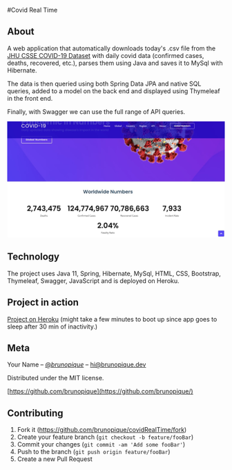 #Covid Real Time

## About

A web application that automatically downloads today's .csv file from the  [JHU CSSE COVID-19  Dataset](https://github.com/CSSEGISandData/COVID-19/tree/master/csse_covid_19_data) with daily covid data (confirmed cases, deaths, recovered, etc.), parses them using Java and saves it to MySql with Hibernate.

The data is then queried using both Spring Data JPA and native SQL queries, added to a model on the back end and displayed using Thymeleaf in the front end.

Finally, with Swagger we can use the full range of API queries.

![](src/main/resources/static/img/screenshot.jpg)


## Technology

The project uses Java 11, Spring, Hibernate, MySql, HTML, CSS, Bootstrap, Thymeleaf, Swagger, JavaScript and is deployed on Heroku.

## Project in action 

[Project on Heroku](https://boiling-peak-82660.herokuapp.com/) (might take a few minutes to boot up since app goes to sleep after 30 min of inactivity.)

## Meta

Your Name – [@_brunopique_](https://twitter.com/_brunopique_) – hi@brunopique.dev

Distributed under the MIT license.

[https://github.com/brunopique](https://github.com/brunopique/)

## Contributing

1. Fork it (<https://github.com/brunopique/covidRealTime/fork>)
2. Create your feature branch (`git checkout -b feature/fooBar`)
3. Commit your changes (`git commit -am 'Add some fooBar'`)
4. Push to the branch (`git push origin feature/fooBar`)
5. Create a new Pull Request